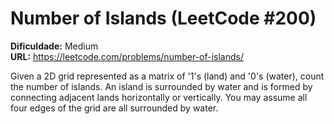 # Number of Islands (LeetCode #200)

**Dificuldade:** Medium  
**URL:** https://leetcode.com/problems/number-of-islands/

Given a 2D grid represented as a matrix of '1's (land) and '0's (water), count the number of islands. An island is surrounded by water and is formed by connecting adjacent lands horizontally or vertically. You may assume all four edges of the grid are all surrounded by water.
